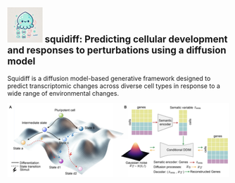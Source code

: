 <img src="squidiff_logo.png" width="80" /> **squidiff: Predicting cellular development and responses to perturbations using a diffusion model**
---
Squidiff is a diffusion model-based generative framework designed to predict transcriptomic changes across diverse cell types in response to a wide range of environmental changes.

<img src=squidiff_fig.png width="1000" />
